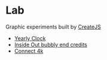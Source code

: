 # Lab

Graphic experiments built by [CreateJS](http://createjs.com)

- [Yearly Clock](http://herebefrogs.com/lab/clock.html)
- [Inside Out bubbly end credits](http://herebefrogs.com/lab/inside-out.html)
- [Connect 4k](http://herebefrogs.com/lab/connect4k.html)
